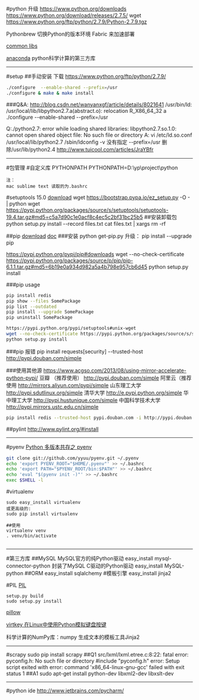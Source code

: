 #python 升级
https://www.python.org/downloads
https://www.python.org/download/releases/2.7.5/
wget https://www.python.org/ftp/python/2.7.9/Python-2.7.9.tgz

Pythonbrew 
切换Python的版本环境
Fabric 来加速部署

[common libs](https://github.com/vinta/awesome-python)

[anaconda](https://www.continuum.io/downloads/)
python科学计算的第三方库


---
#setup
##手动安装
下载 https://www.python.org/ftp/python/2.7.9/


```bash
./configure  --enable-shared --prefix=/usr 
./configure & make & make install
```


###Q&A:
http://blog.csdn.net/wanyanxgf/article/details/8021641
/usr/bin/ld: /usr/local/lib/libpython2.7.a(abstract.o): relocation R_X86_64_32 a
./configure  --enable-shared --prefix=/usr 

Q:./python2.7: error while loading shared libraries: libpython2.7.so.1.0: cannot open shared object file: No such file or directory
A:
vi /etc/ld.so.conf 
/usr/local/lib/python2.7
/sbin/ldconfig -v
没有指定 --prefix=/usr 
删除/usr/lib/python2.4
http://www.tuicool.com/articles/JraYBfr

----
#包管理
#自定义库  PYTHONPATH
PYTHONPATH=D:\yp\project\python
```
注：
mac sublime text 读取的为.bashrc
```
#setuptools 15.0
[download](https://pypi.python.org/pypi/setuptools#windows-simplified)
wget https://bootstrap.pypa.io/ez_setup.py -O - | python
wget https://pypi.python.org/packages/source/s/setuptools/setuptools-19.4.tar.gz#md5=c5a7d90c1e0acf8c4ec5c2bf31bc25b5
##安装卸载包
python setup.py install --record files.txt
cat files.txt | xargs rm -rf 

##pip
[download](https://pypi.python.org/pypi/pip)
[doc](https://pip.pypa.io/en/stable/installing/)
###安装
python get-pip.py
升级：
pip install --upgrade pip

https://pypi.python.org/pypi/pip#downloads
wget --no-check-certificate https://pypi.python.org/packages/source/p/pip/pip-6.1.1.tar.gz#md5=6b19e0a934d982a5a4b798e957cb6d45
python setup.py install

###pip usage
```bash
pip install redis
pip show --files SomePackage
pip list --outdated
pip install --upgrade SomePackage
pip uninstall SomePackage

https://pypi.python.org/pypi/setuptools#unix-wget
wget --no-check-certificate https://pypi.python.org/packages/source/s/setuptools/setuptools-15.0.tar.gz#md5=2a6b2901b6c265d682139345849cbf03
python setup.py install
```
###pip 报错
pip install requests[security] --trusted-host http://pypi.douban.com/simple

###使用其他源
https://www.acgso.com/2013/08/using-mirror-accelerate-python-pypi/
豆瓣 （推荐使用）
http://pypi.douban.com/simple
阿里云（推荐使用
http://mirrors.aliyun.com/pypi/simple
山东理工大学
http://pypi.sdutlinux.org/simple
清华大学
http://e.pypi.python.org/simple
华中理工大学
http://pypi.hustunique.com/simple
中国科学技术大学
http://pypi.mirrors.ustc.edu.cn/simple
```bash
pip install redis --trusted-host pypi.douban.com -i http://pypi.douban.com/simple

```


##pylint
http://www.pylint.org/#install

---
#pyenv
[Python 多版本共存之 pyenv](http://seisman.info/python-pyenv.html)

```bash
git clone git://github.com/yyuu/pyenv.git ~/.pyenv
echo 'export PYENV_ROOT="$HOME/.pyenv"' >> ~/.bashrc
echo 'export PATH="$PYENV_ROOT/bin:$PATH"' >> ~/.bashrc
echo 'eval "$(pyenv init -)"' >> ~/.bashrc
exec $SHELL -l
```


#virtualenv 
```
sudo easy_install virtualenv
或更高级的:
sudo pip install virtualenv

##使用
virtualenv venv
. venv/bin/activate


```

---
#第三方库
##MySQL
MySQL官方的纯Python驱动
easy_install mysql-connector-python
封装了MySQL C驱动的Python驱动
easy_install MySQL-python
##ORM
easy_install sqlalchemy
#模板引擎
easy_install jinja2



#PIL
[PIL](http://www.pythonware.com/products/pil/)
```
setup.py build
sudo setup.py install
```
[pillow](http://pillow.readthedocs.org/en/3.1.x/)

[virtkey 在Linux中使用Python模拟键盘按键](http://blog.csdn.net/zhouy1989/article/details/13997507)


科学计算的NumPy库：numpy
生成文本的模板工具Jinja2

---
#scrapy
sudo pip install scrapy
##Q1
src/lxml/lxml.etree.c:8:22: fatal error: pyconfig.h: No such file or directory
     #include "pyconfig.h"
error: Setup script exited with error: command 'x86_64-linux-gnu-gcc' failed with exit status 1
##A1
sudo apt-get install python-dev libxml2-dev libxslt-dev


---
#python ide 
http://www.jetbrains.com/pycharm/






